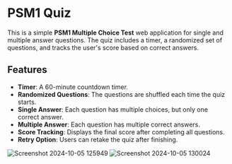 # PSM1 Quiz

This is a simple **PSM1 Multiple Choice Test** web application for single and multiple answer questions. The quiz includes a timer, a randomized set of questions, and tracks the user's score based on correct answers.

## Features

- **Timer**: A 60-minute countdown timer.
- **Randomized Questions**: The questions are shuffled each time the quiz starts.
- **Single Answer**: Each question has multiple choices, but only one correct answer.
- **Multiple Answer**: Each question has multiple correct answers.
- **Score Tracking**: Displays the final score after completing all questions.
- **Retry Option**: Users can retake the quiz after finishing.



![Screenshot 2024-10-05 125949](https://github.com/user-attachments/assets/f7bbf747-6544-40e7-acfa-a69d7810c9c4)
![Screenshot 2024-10-05 130024](https://github.com/user-attachments/assets/9551e24e-640c-46c6-84fa-597f9076c027)
